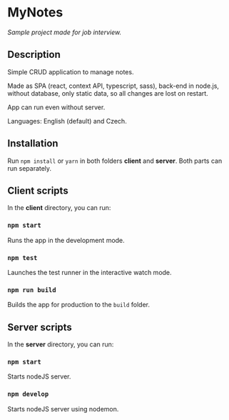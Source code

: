 # MyNotes

*Sample project made for job interview.*

## Description

Simple CRUD application to manage notes.

Made as SPA (react, context API, typescript, sass), back-end in node.js, without database, only static data, so all changes are lost on restart.

App can run even without server.

Languages: English (default) and Czech.

## Installation

Run `npm install` or `yarn` in both folders **client** and **server**. Both parts can run separately.

## Client scripts

In the **client** directory, you can run:

### `npm start`

Runs the app in the development mode.

### `npm test`

Launches the test runner in the interactive watch mode.

### `npm run build`

Builds the app for production to the `build` folder.

## Server scripts

In the **server** directory, you can run:

### `npm start`

Starts nodeJS server.

### `npm develop`

Starts nodeJS server using nodemon.
